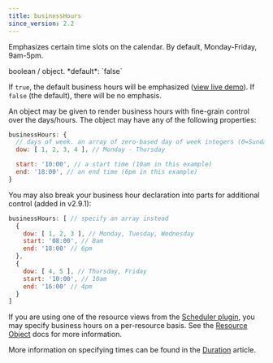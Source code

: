 ```yaml
---
title: businessHours
since_version: 2.2
---
```


Emphasizes certain time slots on the calendar. By default, Monday-Friday, 9am-5pm.

<div class='spec' markdown='1'>
boolean / object. *default*: `false`
</div>

If `true`, the default business hours will be emphasized ([view live demo](businessHours-demo)). If `false` (the default), there will be no emphasis.

An object may be given to render business hours with fine-grain control over the days/hours. The object may have any of the following properties:

```js
businessHours: {
  // days of week. an array of zero-based day of week integers (0=Sunday)
  dow: [ 1, 2, 3, 4 ], // Monday - Thursday

  start: '10:00', // a start time (10am in this example)
  end: '18:00', // an end time (6pm in this example)
}
```

You may also break your business hour declaration into parts for additional control (added in v2.9.1):

```js
businessHours: [ // specify an array instead
  {
    dow: [ 1, 2, 3 ], // Monday, Tuesday, Wednesday
    start: '08:00', // 8am
    end: '18:00' // 6pm
  },
  {
    dow: [ 4, 5 ], // Thursday, Friday
    start: '10:00', // 10am
    end: '16:00' // 4pm
  }
]
```

If you are using one of the resource views from the [Scheduler plugin](scheduler), you may specify business hours on a per-resource basis. See the [Resource Object](resource-object) docs for more information.

More information on specifying times can be found in the [Duration](moment-duration) article.
